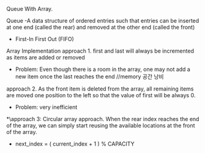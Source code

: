 Queue With Array.

Queue
-A data structure of ordered entries such that entries can be inserted at one end (called the rear) and removed at the other end (called the front)
- First-In First Out (FIFO)

Array Implementation
approach 1. 
first and last will always be incremented as items are added or removed
- Problem: Even though there is a room in the array, one may not add a new item once the last reaches the end //memory 공간 낭비

approach 2. 
As the front item is deleted from the array, all remaining items are moved one position to the left so that the value of first will be always 0.
- Problem: very inefficient

*\approach 3: Circular array approach. 
When the rear index reaches the end of the array, we can simply start reusing the available locations at the front of the array.
- next_index = ( current_index + 1 ) % CAPACITY